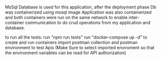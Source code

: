 MsSql Database is used for this application, after the deployment phase Db was
containerized using mssql image 
Application was also containerized and both containers were run on the same network
to enable inter-container communication to 
do crud operations from my application and database.

to run all the tests: run "npm run tests"
run "docker-compose up -d" to  create and run containers
import postman collection and postman environment to test Apis (Make Sure to select imported enviroment so that the environment variables can be read for API authorization)